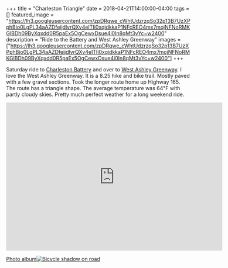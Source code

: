 +++
title =  "Charleston Triangle"
date = 2018-04-21T14:00:00-04:00
tags = []
featured_image = "https://lh3.googleusercontent.com/zpDRqwe_cWhtUdzrzqSo32p13B7UzXPphBio0LgPL34aAZDfeijdlvrQXv4eITIi0xqidkkaP1NFcREO4mx7mojNFNoRMKGlBDh09ByXqxdd0R5paEx5OgCewxDsue4i0In8qMt3vYc=w2400"
description = "Ride to the Battery and West Ashley Greenway"
images = ["https://lh3.googleusercontent.com/zpDRqwe_cWhtUdzrzqSo32p13B7UzXPphBio0LgPL34aAZDfeijdlvrQXv4eITIi0xqidkkaP1NFcREO4mx7mojNFNoRMKGlBDh09ByXqxdd0R5paEx5OgCewxDsue4i0In8qMt3vYc=w2400"]
+++

Saturday ride to [Charleston Battery](https://en.wikipedia.org/wiki/The_Battery_(Charleston)) and over to [West Ashley Greenway](http://westashleygreenway.org). I love the West Ashley Greenway. It is a 8.25 hike and bike trail. Mostly paved with a few gravel sections. Took the longer route home up Highway 165. The route has a triangle shape. The average temperature was 64℉ with partly cloudy skies. Pretty much perfect weather for a long weekend ride.

<iframe height='405' width='590' frameborder='0' allowtransparency='true' scrolling='no' src='https://www.strava.com/activities/1522830111/embed/831bccd35b310b3c5b918680f5cbf2d98ab69551'></iframe>

[Photo album![Bicycle shadow on road](https://lh3.googleusercontent.com/fa6JrUAySMS4Y_jd83Usfp9fUcSdnMi1N4l__euUhM2_UYO6LgnrcXNx6lgbWm5dMlDDyo0kgKeaqKt7QOy-OBL5M0_BcGDfwuKgKNLRIGtJtTkkkY2BS5sHsZBXBth4quntJ8vGqpw=w2400)](https://photos.app.goo.gl/5W8OmKQiswyxxRn83)
